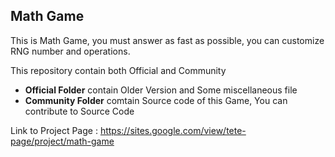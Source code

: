 Math Game
----------
This is Math Game, you must answer as fast as possible, you can customize RNG number and operations.

This repository contain both Official and Community
- **Official Folder** contain Older Version and Some miscellaneous file
- **Community Folder** comtain Source code of this Game, You can contribute to Source Code 

Link to Project Page : https://sites.google.com/view/tete-page/project/math-game
